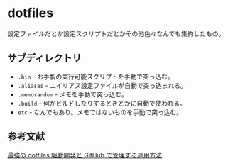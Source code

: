 # dotfiles

設定ファイルだとか設定スクリプトだとかその他色々なんでも集約したもの。

## サブディレクトリ
* `.bin` - お手製の実行可能スクリプトを手動で突っ込む。
* `.aliases` - エイリアス設定ファイルが自動で突っ込まれる。
* `.memorandum` - メモを手動で突っ込む。
* `.build` - 何かビルドしたりするときとかに自動で使われる。
* `etc` - なんでもあり。メモではないものを手動で突っ込む。

## 参考文献
[最強の dotfiles 駆動開発と GitHub で管理する運用方法](http://qiita.com/b4b4r07/items/b70178e021bef12cd4a2)
